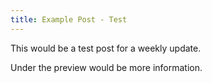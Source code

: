 ```yaml
---
title: Example Post - Test
---
```


This would be a test post for a weekly update. 

<!-- more -->

Under the preview would be more information. 
